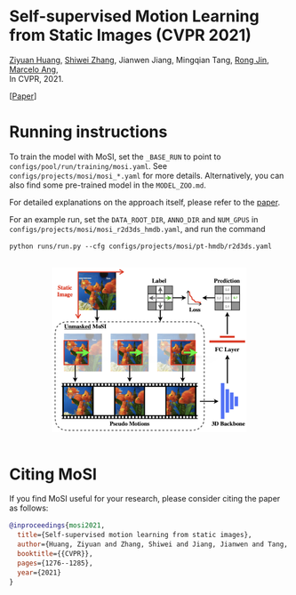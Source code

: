 # Self-supervised Motion Learning from Static Images (CVPR 2021)
[Ziyuan Huang](https://huang-ziyuan.github.io/), [Shiwei Zhang](https://scholar.google.com/citations?user=ZO3OQ-8AAAAJ&hl=zh-CN&authuser=1), Jianwen Jiang, Mingqian Tang,
[Rong Jin](https://www.cse.msu.edu/~rongjin/), [Marcelo Ang](https://www.eng.nus.edu.sg/me/staff/ang-jr-marcelo-h/), <br/>
In CVPR, 2021. 

[[Paper](https://openaccess.thecvf.com/content/CVPR2021/papers/Huang_Self-Supervised_Motion_Learning_From_Static_Images_CVPR_2021_paper.pdf)]

# Running instructions
To train the model with MoSI, set the `_BASE_RUN` to point to `configs/pool/run/training/mosi.yaml`. See `configs/projects/mosi/mosi_*.yaml` for more details. Alternatively, you can also find some pre-trained model in the `MODEL_ZOO.md`.

For detailed explanations on the approach itself, please refer to the [paper](https://openaccess.thecvf.com/content/CVPR2021/papers/Huang_Self-Supervised_Motion_Learning_From_Static_Images_CVPR_2021_paper.pdf).

For an example run, set the `DATA_ROOT_DIR`, `ANNO_DIR` and `NUM_GPUS` in `configs/projects/mosi/mosi_r2d3ds_hmdb.yaml`, and run the command

```
python runs/run.py --cfg configs/projects/mosi/pt-hmdb/r2d3ds.yaml
```

<br/>
<div align="center">
    <img src="MoSI.png" width="350px" />
</div>
<br/>

# Citing MoSI
If you find MoSI useful for your research, please consider citing the paper as follows:
```BibTeX
@inproceedings{mosi2021,
  title={Self-supervised motion learning from static images},
  author={Huang, Ziyuan and Zhang, Shiwei and Jiang, Jianwen and Tang, Mingqian and Jin, Rong and Ang, Marcelo H},
  booktitle={{CVPR}},
  pages={1276--1285},
  year={2021}
}
```